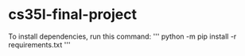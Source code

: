 # cs35l-final-project

To install dependencies, run this command:
'''
python -m pip install -r requirements.txt
'''
